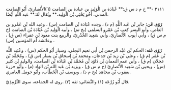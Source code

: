 ٣١١١ -** خ م د س ق:** عُبَادَة بن الْوَلِيد بن عبادة بن الصامت (٦)الأَنْصارِيّ، أَبُو الصامت المدني، أَخُو يَحْيَى بْن الْوَلِيد،** ويُقال لَهُ:** عَبد اللَّهِ أَيْضًا.

**رَوَى عَن:** جابر بْن عَبد اللَّهِ (م د) ، وجده عُبَادَة بْن الصامت (س) ، وعبد الله بْن عَمْرو بن العاص، وأبو اليسر كعب بْن عَمْرو السلمي (بخ تم) ، وأبيه الْوَلِيد بْن عُبَادَة بْن الصامت (خ م س ق) ، وأبي أيوب الأَنْصارِيّ، وأبي سَعِيد الخُدْرِيّ، والربيع بنت معوذ بْن عفراء (س ق) ، وعائشة أم المؤمنين (س) .

**رَوَى عَنه:** الحكم بْن عَبْد الرحمن بْن أَبي نعيم البجلي، وسيار أَبُو الحكم (س) ، وعُبَيد اللَّه بْن عُمَر (م ق) ، وعلي بْن زيد بْن جدعان، ومحمد بْن إسحاق بْن يسار (س ق) ، ومُحَمَّد بْن عجلان (م ق) ، وابن عمه النعمان بْن دَاوُد بْن مُحَمَّد بْن عُبَادَة بْن الصامت، والوليد بْن كثير (س) ، ويحيى بْن سَعِيد الأَنْصارِيّ (خ م س ق) ، ويزيد بْن عَبد الله بْن الهاد (م) ، وأَبُو حزرة يعقوب بْن مجاهد (بخ م د) ، ويوسف بْن الْخَطَّاب، وأَبُو حومل العامري.

قال أَبُو زُرْعَة (١) والنَّسَائي: ثقة (٢) .روى له الجماعة، سوى التِّرْمِذِيّ.